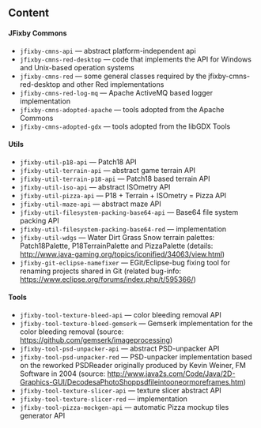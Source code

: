 ## Content

#### JFixby Commons
- `jfixby-cmns-api` — 
 abstract platform-independent api
- `jfixby-cmns-red-desktop` —
 code that implements the API for Windows and Unix-based operation systems
- `jfixby-cmns-red` —
 some general classes required by the jfixby-cmns-red-desktop and other Red implementations
- `jfixby-cmns-red-log-mq` — Apache ActiveMQ based logger implementation
- `jfixby-cmns-adopted-apache` — tools adopted from the Apache Commons
- `jfixby-cmns-adopted-gdx` — tools adopted from the libGDX Tools

#### Utils
- `jfixby-util-p18-api` — Patch18 API
- `jfixby-util-terrain-api` — abstract game terrain API
- `jfixby-util-terrain-p18-api` — Patch18 based terrain API
- `jfixby-util-iso-api` — abstract ISOmetry API
- `jfixby-util-pizza-api` — P18 + Terrain + ISOmetry = Pizza API 
- `jfixby-util-maze-api` — abstract maze API
- `jfixby-util-filesystem-packing-base64-api` — Base64 file system packing API
- `jfixby-util-filesystem-packing-base64-red` — implementation
- `jfixby-util-wdgs` — Water Dirt Grass Snow terrain palettes: Patch18Palette, P18TerrainPalette and PizzaPalette (details: http://www.java-gaming.org/topics/iconified/34063/view.html)
- `jfixby-git-eclipse-namefixer` — EGit/Eclipse-bug fixing tool for renaming projects shared in Git (related bug-info: https://www.eclipse.org/forums/index.php/t/595366/)

#### Tools
- `jfixby-tool-texture-bleed-api` — color bleeding removal API
- `jfixby-tool-texture-bleed-gemserk` — Gemserk implementation for the color bleeding removal (source: https://github.com/gemserk/imageprocessing)
- `jfixby-tool-psd-unpacker-api` — abstract PSD-unpacker API
- `jfixby-tool-psd-unpacker-red` — PSD-unpacker implementation based on the reworked PSDReader originally produced by Kevin Weiner, FM Software in 2004 (source: http://www.java2s.com/Code/Java/2D-Graphics-GUI/DecodesaPhotoShoppsdfileintooneormoreframes.htm)
- `jfixby-tool-texture-slicer-api` — texture slicer abstract API
- `jfixby-tool-texture-slicer-red` — implementation
- `jfixby-tool-pizza-mockgen-api`  — automatic Pizza mockup tiles generator API

